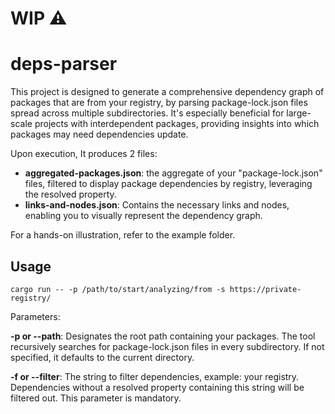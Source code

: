 # WIP ⚠️
# deps-parser

This project is designed to generate a comprehensive dependency graph of packages that are from your registry, by parsing package-lock.json files spread across multiple subdirectories. It's especially beneficial for large-scale projects with interdependent packages, providing insights into which packages may need dependencies update.

Upon execution, It produces 2 files:
- **aggregated-packages.json**: the aggregate of your "package-lock.json" files, filtered to display package dependencies by registry, leveraging the resolved property.
- **links-and-nodes.json**: Contains the necessary links and nodes, enabling you to visually represent the dependency graph.

For a hands-on illustration, refer to the example folder.

## Usage

```
cargo run -- -p /path/to/start/analyzing/from -s https://private-registry/
```

Parameters:

**-p or --path**: Designates the root path containing your packages. The tool recursively searches for package-lock.json files in every subdirectory. If not specified, it defaults to the current directory.

**-f or --filter**: The string to filter dependencies, example: your registry. Dependencies without a resolved property containing this string will be filtered out. This parameter is mandatory.
